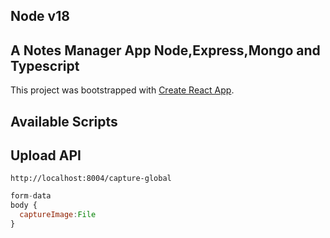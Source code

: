## Node v18

## A Notes Manager App Node,Express,Mongo and Typescript

This project was bootstrapped with [Create React App](https://github.com/facebook/create-react-app).

## Available Scripts

## Upload API

`http://localhost:8004/capture-global`<br>

```javascript
form-data
body {
  captureImage:File
}
```
